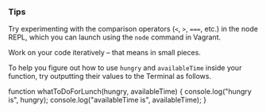 ### Tips

Try experimenting with the comparison operators (`<`, `>`, `===`, etc.) in the node REPL, which you can launch using the `node` command in Vagrant.

Work on your code iteratively – that means in small pieces. 

To help you figure out how to use `hungry` and `availableTime` inside your function, try outputting their values to the Terminal as follows.


 

function whatToDoForLunch(hungry, availableTime) {
  console.log("hungry is", hungry);
  console.log("availableTime is", availableTime);
}


